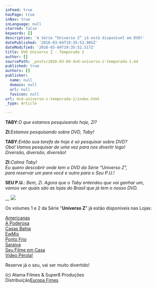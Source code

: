 ```yaml
---
inFeed: true
hasPage: true
inNav: true
inLanguage: null
starred: false
keywords: []
description: 'A Série “Universo Z” já está disponível em DVD!'
datePublished: '2016-03-04T19:35:53.985Z'
dateModified: '2016-03-04T19:35:52.517Z'
title: DVD Universo Z - Temporada 1
author: []
sourcePath: _posts/2016-03-04-dvd-universo-z-temporada-1.md
published: true
authors: []
publisher:
  name: null
  domain: null
  url: null
  favicon: null
url: dvd-universo-z-temporada-1/index.html
_type: Article

---
```

**TABY**:_O que estamos pesquisando hoje, Zi?_

**ZI**:_Estamos pesquisando sobre DVD, Taby!_

**TABY**:_Então sua tarefa de hoje é só pesquisar sobre DVD?_  
_Oba! Vamos pesquisar de uma vez para nos divertir logo!_  
_Diversão, diversão, diversão!_

**ZI**:_Calma Taby!_  
_Eu quero descobrir onde tem o DVD da Série "Universo Z",_  
_para reservar um para você e outro para o Seu P.U.!_

**SEU P.U.**:  _Bem, Zi.  Agora que o Taby entendeu que vai ganhar um,  
vamos ver quais são as lojas do Brasil que já tem o nosso DVD._

__
![](https://the-grid-user-content.s3-us-west-2.amazonaws.com/a946fd93-c8db-4b3e-b05e-b61118a4bfe4.jpg)

Os volumes 1 e 2 da Série "**Universo Z**" já estão disponíveis nas Lojas:

[Americanas][0]  
[A Poderosa][1]  
[Casas Bahia][2]  
[EwMix][3]  
[Ponto Frio][4]  
[Saraiva][5]  
[Seu Filme em Casa][6]  
[Vídeo Pérola!][7]

Reserve já o seu, vai ser muito divertido!

(c) Atama Filmes & Super8 Produções  
Distribuição[Europa Fimes][8]

[0]: http://www.americanas.com.br/produto/11753322/dvd-universo-z-1-temporada-vol.-1 "Americanas"
[1]: http://www.apoderosa.com.br/dept.aspx?page=4&iddept=191&sort=1 "A Poderosa"
[2]: http://www.casasbahia.com.br/dvdsebluray/FilmeseSeriados/blurayInfantil/Dvd---Universo-Z---1-Temporada-Vol.-2-6720809.html "Casas Bahia"
[3]: https://ewmix.com/filme/12723/universo-z-primeira-temporada-volume-1 "EwMix"
[4]: http://www.pontofrio.com.br/dvdsebluray/FilmeseSeriados/blurayInfantil/Dvd---Universo-Z---1-Temporada-Vol.-4-6792570.html "Ponto Frio"
[5]: http://www.saraiva.com.br/universo-z-1-temporada-vol-1-9223069.html "Saraiva"
[6]: http://www.seufilmeemcasa.com.br/busca-resultado/filmes/universo%20z "Seu Filme em Casa"
[7]: http://www.videoperola.com.br/novaloja/dvd-universo-z-1-temporada-vol-1.html "Video Pérola"
[8]: http://europafilmes.com.br/ "Europa Filmes"
